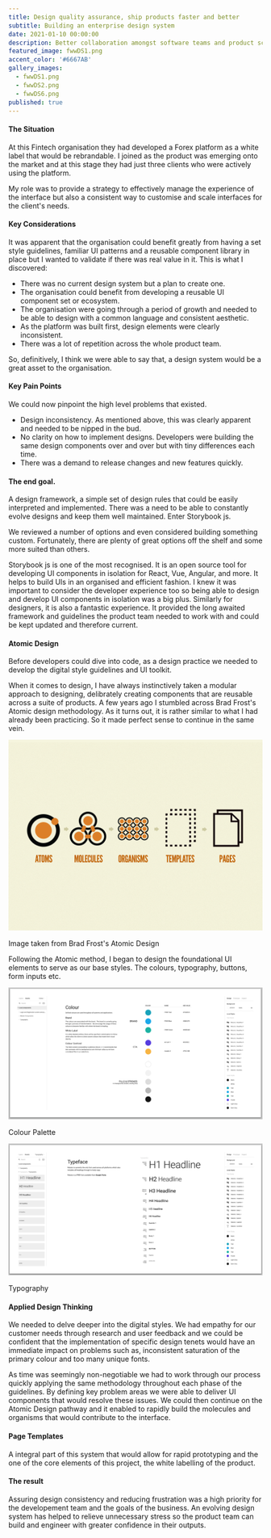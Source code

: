 ```yaml
---
title: Design quality assurance, ship products faster and better
subtitle: Building an enterprise design system
date: 2021-01-10 00:00:00
description: Better collaboration amongst software teams and product scalability.
featured_image: fwwDS1.png
accent_color: '#6667AB'
gallery_images:
  - fwwDS1.png
  - fwwDS2.png
  - fwwDS6.png
published: true
---
```


#### The Situation
At this Fintech organisation they had developed a Forex platform as a white label that would be rebrandable.  I joined as the product was emerging onto the market and at this stage they had just three clients who were actively using the platform.

My role was to provide a strategy to effectively manage the experience of the interface but also a consistent way to customise and scale interfaces for the client's needs.

#### Key Considerations
It was apparent that the organisation could benefit greatly from having a set style guidelines, familiar UI patterns and a reusable component library in place but I wanted to validate if there was real value in it.  This is what I discovered:

* There was no current design system but a plan to create one.
* The organisation could benefit from developing a reusable UI component set or ecosystem.
* The organisation were going through a period of growth and needed to be able to design with a common language and consistent aesthetic.
* As the platform was built first, design elements were clearly inconsistent.
* There was a lot of repetition across the whole product team.

So, definitively, I think we were able to say that, a design system would be a great asset to the organisation.

#### Key Pain Points
We could now pinpoint the high level problems that existed.
* Design inconsistency.  As mentioned above, this was clearly apparent and needed to be nipped in the bud.
* No clarity on how to implement designs.  Developers were building the same design components over and over but with tiny differences each time.
* There was a demand to release changes and new features quickly.

#### The end goal.
A design framework, a simple set of design rules that could be easily interpreted and implemented.  There was a need to be able to constantly evolve designs and keep them well maintained.  Enter Storybook js.

We reviewed a number of options and even considered building something custom.  Fortunately, there are plenty of great options off the shelf and some more suited than others.

Storybook js is one of the most recognised.  It is an open source tool for developing UI components in isolation for React, Vue, Angular, and more. It helps to build UIs in an organised and efficient fashion.  I knew it was important to consider the developer experience too so being able to design and develop UI components in isolation was a big plus. Similarly for designers, it is also a fantastic experience.  It provided the long awaited framework and guidelines the product team needed to work with and could be kept updated and therefore current.

#### Atomic Design
Before developers could dive into code, as a design practice we needed to develop the digital style guidelines and UI toolkit.

When it comes to design, I have always instinctively taken a modular approach to designing, delibrately creating components that are reusable across a suite of products.  A few years ago I stumbled across Brad Frost's Atomic design methodology.  As it turns out, it is rather similar to what I had already been practicing.  So it made perfect sense to continue in the same vein.

![Atomic Design by Brad Frost ](/images/projects/atomic-design-process.png "Atomic Design image from Brad Frost")
<figcaption>Image taken from Brad Frost's Atomic Design</figcaption>

Following the Atomic method, I began to design the foundational UI elements to serve as our base styles.  The colours, typography, buttons, form inputs etc. 

![FWW Colour palette, design guidelines ](/images/projects/fwwDS7.png "colour palette")
<figcaption>Colour Palette</figcaption>

![FWW typography, design guidelines ](/images/projects/fwwDS6.png "typography")
<figcaption>Typography</figcaption>

#### Applied Design Thinking
We needed to delve deeper into the digital styles. We had empathy for our customer needs through research and user feedback and we could be confident that the implementation of specific design tenets would have an immediate impact on problems such as, inconsistent saturation of the primary colour and too many unique fonts.

As time was seemingly non-negotiable we had to work through our process quickly applying the same methodology throughout each phase of the guidelines. By defining key problem areas we were able to deliver UI components that would resolve these issues. We could then continue on the Atomic Design pathway and it enabled to rapidly build the molecules and organisms that would contribute to the interface.

#### Page Templates
A integral part of this system that would allow for rapid prototyping and the one of the core elements of this project, the white labelling of the product.

#### The result
Assuring design consistency and reducing frustration was a high priority for the developement team and the goals of the business. An evolving design system has helped to relieve unnecessary stress so the product team can build and engineer with greater confidence in their outputs.
